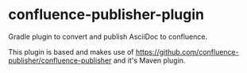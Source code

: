 # confluence-publisher-plugin
Gradle plugin to convert and publish AsciiDoc to confluence.

This plugin is based and makes use of https://github.com/confluence-publisher/confluence-publisher and it's Maven plugin.

